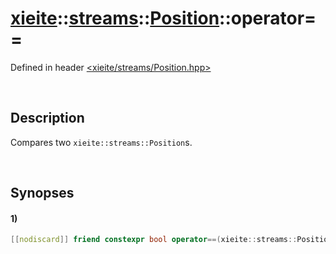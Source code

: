 # [xieite](../../../../../../xieite.md)\:\:[streams](../../../../../../streams.md)\:\:[Position](../../../../Position.md)\:\:operator==
Defined in header [<xieite/streams/Position.hpp>](../../../../../../../include/xieite/streams/Position.hpp)

&nbsp;

## Description
Compares two `xieite::streams::Position`s.

&nbsp;

## Synopses
#### 1)
```cpp
[[nodiscard]] friend constexpr bool operator==(xieite::streams::Position position1, xieite::streams::Position position2) noexcept;
```
